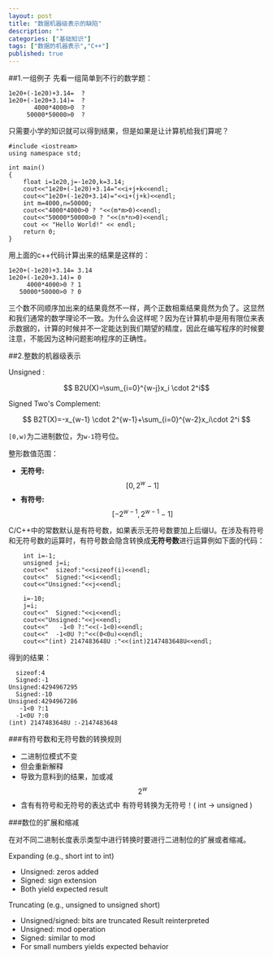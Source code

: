 ```yaml
---
layout: post
title: "数据机器级表示的缺陷"
description: ""
categories: ["基础知识"]
tags: ["数据的机器表示","C++"]
published: true
---
```



##1.一组例子
先看一组简单到不行的数学题：

    1e20+(-1e20)+3.14=  ?
    1e20+(-1e20+3.14)=  ?
           4000*4000>0  ?
         50000*50000>0  ?

只需要小学的知识就可以得到结果，但是如果是让计算机给我们算呢？

    #include <iostream>
    using namespace std;
    
    int main()
    {
        float i=1e20,j=-1e20,k=3.14;
        cout<<"1e20+(-1e20)+3.14="<<i+j+k<<endl;
        cout<<"1e20+(-1e20+3.14)="<<i+(j+k)<<endl;
        int m=4000,n=50000;
        cout<<"4000*4000>0 ? "<<(m*m>0)<<endl;
        cout<<"50000*50000>0 ? "<<(n*n>0)<<endl;
        cout << "Hello World!" << endl;
        return 0;
    }

用上面的c++代码计算出来的结果是这样的：

    1e20+(-1e20)+3.14= 3.14
    1e20+(-1e20+3.14)= 0
         4000*4000>0 ? 1
       50000*50000>0 ? 0

三个数不同顺序加出来的结果竟然不一样，两个正数相乘结果竟然为负了。这显然和我们通常的数学理论不一致。为什么会这样呢？因为在计算机中是用有限位来表示数据的，计算的时候并不一定能达到我们期望的精度，因此在编写程序的时候要注意，不能因为这种问题影响程序的正确性。

##2.整数的机器级表示

Unsigned :

$$ B2U(X)=\sum_{i=0}^{w-j}x_i \cdot  2^i$$

Signed Two's Complement:

$$ B2T(X)=-x_{w-1} \cdot 2^{w-1}+\sum_{i=0}^{w-2}x_i\cdot 2^i $$

`[0,w)`为二进制数位，为`w-1`符号位。

整形数值范围：

 - **无符号:** $$[0,2^{w}-1]$$
 - **有符号:** $$[-2^{w-1},2^{w-1}-1]$$
 
C/C++中的常数默认是有符号数，如果表示无符号数要加上后缀U。在涉及有符号和无符号数的运算时，有符号数会隐含转换成**无符号数**进行运算例如下面的代码：

        int i=-1;
        unsigned j=i;
        cout<<"  sizeof:"<<sizeof(i)<<endl;
        cout<<"  Signed:"<<i<<endl;
        cout<<"Unsigned:"<<j<<endl;
    
        i=-10;
        j=i;
        cout<<"  Signed:"<<i<<endl;
        cout<<"Unsigned:"<<j<<endl;
        cout<<"   -1<0 ?:"<<(-1<0)<<endl;
        cout<<"  -1<0U ?:"<<(0<0u)<<endl;
        cout<<"(int) 2147483648U :"<<(int)2147483648U<<endl;
        
得到的结果：

      sizeof:4
      Signed:-1
    Unsigned:4294967295
      Signed:-10
    Unsigned:4294967286
       -1<0 ?:1
      -1<0U ?:0
    (int) 2147483648U :-2147483648
    
###有符号数和无符号数的转换规则

 - 二进制位模式不变 
 - 但会重新解释
 - 导致为意料到的结果，加或减 $$2^w$$
 - 含有有符号和无符号的表达式中 有符号转换为无符号！( int -> unsigned )

###数位的扩展和缩减

在对不同二进制长度表示类型中进行转换时要进行二进制位的扩展或者缩减。

Expanding (e.g., short int to int)

 -  Unsigned: zeros added 
 -  Signed: sign extension 
 -  Both yield  expected result

Truncating (e.g., unsigned to unsigned short)

 - Unsigned/signed: bits are truncated Result reinterpreted 
 - Unsigned:   mod operation 
 - Signed: similar to mod 
 - For small numbers yields  expected behavior